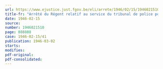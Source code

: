 ```yaml
---
url: https://www.ejustice.just.fgov.be/eli/arrete/1946/02/15/1946021510/justel
title-fr: "Arrêté du Régent relatif au service du tribunal de police pour les cantons de justice de paix de Schaerbeek"
date: 1946-02-15
source:
number: 1946021510
page: 888888
case: 1946-02-15/41
publication: 1946-03-02
starts:
modifies:
pdf-original:
pdf-consolidated:
---
```


